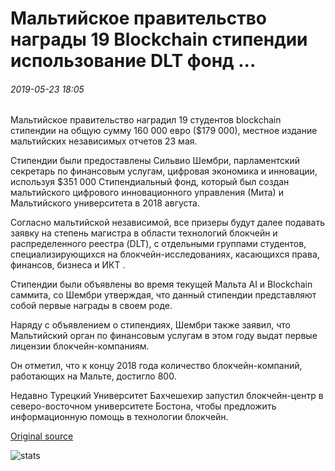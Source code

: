 # Мальтийское правительство награды 19 Blockchain стипендии использование DLT фонд ...

###### 2019-05-23 18:05

Мальтийское правительство наградил 19 студентов blockchain стипендии на общую сумму 160 000 евро ($179 000), местное издание мальтийских независимых отчетов 23 мая.

Стипендии были предоставлены Сильвио Шембри, парламентский секретарь по финансовым услугам, цифровая экономика и инновации, используя $351 000 Стипендиальный фонд, который был создан мальтийского цифрового инновационного управления (Мита) и Мальтийского университета в 2018 августа.

Согласно мальтийской независимой, все призеры будут далее подавать заявку на степень магистра в области технологий блокчейн и распределенного реестра (DLT), с отдельными группами студентов, специализирующихся на блокчейн-исследованиях, касающихся права, финансов, бизнеса и ИКТ .

Стипендии были объявлены во время текущей Мальта AI и Blockchain саммита, со Шембри утверждая, что данный стипендии представляют собой первые награды в своем роде.

Наряду с объявлением о стипендиях, Шембри также заявил, что Мальтийский орган по финансовым услугам в этом году выдат первые лицензии блокчейн-компаниям.

Он отметил, что к концу 2018 года количество блокчейн-компаний, работающих на Мальте, достигло 800.

Недавно Турецкий Университет Бахчешехир запустил блокчейн-центр в северо-восточном университете Бостона, чтобы предложить информационную помощь в технологии блокчейн.

[Original source](https://cointelegraph.com/news/maltese-government-awards-19-blockchain-scholarships-using-dlt-fund)

![stats](https://c.statcounter.com/11760860/0/a89fa40b/1/ "stats")